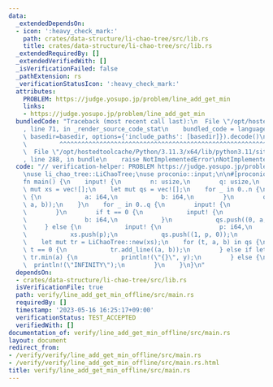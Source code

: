 ```yaml
---
data:
  _extendedDependsOn:
  - icon: ':heavy_check_mark:'
    path: crates/data-structure/li-chao-tree/src/lib.rs
    title: crates/data-structure/li-chao-tree/src/lib.rs
  _extendedRequiredBy: []
  _extendedVerifiedWith: []
  _isVerificationFailed: false
  _pathExtension: rs
  _verificationStatusIcon: ':heavy_check_mark:'
  attributes:
    PROBLEM: https://judge.yosupo.jp/problem/line_add_get_min
    links:
    - https://judge.yosupo.jp/problem/line_add_get_min
  bundledCode: "Traceback (most recent call last):\n  File \"/opt/hostedtoolcache/Python/3.11.3/x64/lib/python3.11/site-packages/onlinejudge_verify/documentation/build.py\"\
    , line 71, in _render_source_code_stat\n    bundled_code = language.bundle(stat.path,\
    \ basedir=basedir, options={'include_paths': [basedir]}).decode()\n          \
    \         ^^^^^^^^^^^^^^^^^^^^^^^^^^^^^^^^^^^^^^^^^^^^^^^^^^^^^^^^^^^^^^^^^^^^^^^^^^^^^^^^^\n\
    \  File \"/opt/hostedtoolcache/Python/3.11.3/x64/lib/python3.11/site-packages/onlinejudge_verify/languages/rust.py\"\
    , line 288, in bundle\n    raise NotImplementedError\nNotImplementedError\n"
  code: "// verification-helper: PROBLEM https://judge.yosupo.jp/problem/line_add_get_min\n\
    \nuse li_chao_tree::LiChaoTree;\nuse proconio::input;\n\n#[proconio::fastout]\n\
    fn main() {\n    input! {\n        n: usize,\n        q: usize,\n    }\n    let\
    \ mut xs = vec![];\n    let mut qs = vec![];\n    for _ in 0..n {\n        input!\
    \ {\n            a: i64,\n            b: i64,\n        }\n        qs.push((0,\
    \ a, b));\n    }\n    for _ in 0..q {\n        input! {\n            t: usize,\n\
    \        }\n        if t == 0 {\n            input! {\n                a: i64,\n\
    \                b: i64,\n            }\n            qs.push((0, a, b));\n   \
    \     } else {\n            input! {\n                p: i64,\n            }\n\
    \            xs.push(p);\n            qs.push((1, p, 0));\n        }\n    }\n\
    \    let mut tr = LiChaoTree::new(xs);\n    for (t, a, b) in qs {\n        if\
    \ t == 0 {\n            tr.add_line((a, b));\n        } else if let Some(y) =\
    \ tr.min(a) {\n            println!(\"{}\", y);\n        } else {\n          \
    \  println!(\"INFINITY\");\n        }\n    }\n}\n"
  dependsOn:
  - crates/data-structure/li-chao-tree/src/lib.rs
  isVerificationFile: true
  path: verify/line_add_get_min_offline/src/main.rs
  requiredBy: []
  timestamp: '2023-05-16 16:25:17+09:00'
  verificationStatus: TEST_ACCEPTED
  verifiedWith: []
documentation_of: verify/line_add_get_min_offline/src/main.rs
layout: document
redirect_from:
- /verify/verify/line_add_get_min_offline/src/main.rs
- /verify/verify/line_add_get_min_offline/src/main.rs.html
title: verify/line_add_get_min_offline/src/main.rs
---
```


